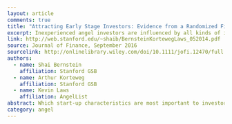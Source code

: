 ```yaml
---
layout: article
comments: true
title: "Attracting Early Stage Investors: Evidence from a Randomized Field Experiment"
excerpt: Inexperienced angel investors are influenced by all kinds of information about a startup, but more experienced investors only care about the founding team.
link: http://web.stanford.edu/~shaib/BernsteinKortewegLaws_052014.pdf
source: Journal of Finance, September 2016
sourcelink: http://onlinelibrary.wiley.com/doi/10.1111/jofi.12470/full
authors:
  - name: Shai Bernstein
    affiliation: Stanford GSB
  - name: Arthur Korteweg
    affiliation: Stanford GSB
  - name: Kevin Laws
    affiliation: AngelList
abstract: Which start-up characteristics are most important to investors in early-stage firms? This paper uses a randomized field experiment involving 4,500 active, early stage investors. The experiment takes place on AngelList, an online platform that matches investors with start-ups seeking capital. The experiment randomizes investors’ information sets on start-up characteristics through the use of nearly 17,000 emails. The average investor responds strongly to information about the founding team, but not to information about either firm traction or existing lead investors. This is in contrast to the least experienced investors, who respond to all categories of information. Our results suggest that information about human assets is causally important for the funding of early-stage firms.
category: angel
---
```

